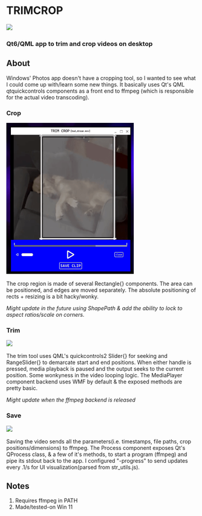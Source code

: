 # TRIMCROP
![](https://github.com/pnwheeler/TRIMCROP/blob/main/TRIMCROP/TRIM_CROP.ico)
### Qt6/QML app to trim and crop videos on desktop

## About
Windows' Photos app doesn't have a cropping tool, so I wanted to see what I could come up with/learn some new things. 
It basically uses Qt's QML qtquickcontrols components as a front end to ffmpeg (which is responsible for the actual video transcoding). 

### Crop
<p> <img width="337" height="auto" src="https://github.com/pnwheeler/TRIMCROP/blob/main/gifs/crop_move.gif"> </p>
The crop region is made of several Rectangle{} components. The area can be positioned, and edges are moved separately.
The absolute positioning of rects + resizing is a bit hacky/wonky. 

*Might update in the future using ShapePath & add the ability to lock to aspect ratios/scale on corners.*

### Trim
<p> <img width="337" height="auto" src="https://github.com/pnwheeler/TRIMCROP/blob/main/gifs/adjust_timeline.gif"> </p>
The trim tool uses QML's quickcontrols2 Slider{} for seeking and RangeSlider{} to demarcate start and end positions. When either handle is pressed, media playback is paused and the output seeks to the current position. 
Some wonkyness in the video looping logic. The MediaPlayer component backend uses WMF by default & the exposed methods are pretty basic. 

*Might update when the ffmpeg backend is released*

### Save
<p> <img width="330" height="auto" src="https://github.com/pnwheeler/TRIMCROP/blob/main/gifs/save.gif"> </p>
Saving the video sends all the parameters(i.e. timestamps, file paths, crop positions/dimensions) to ffmpeg. 
The Process component exposes Qt's QProcess class, & a few of it's methods, to start a program (ffmpeg) and pipe its stdout back to the app. 
I configured "-progress" to send updates every .1/s for UI visualization(parsed from str_utils.js).

## Notes
1. Requires ffmpeg in PATH
2. Made/tested-on Win 11 


